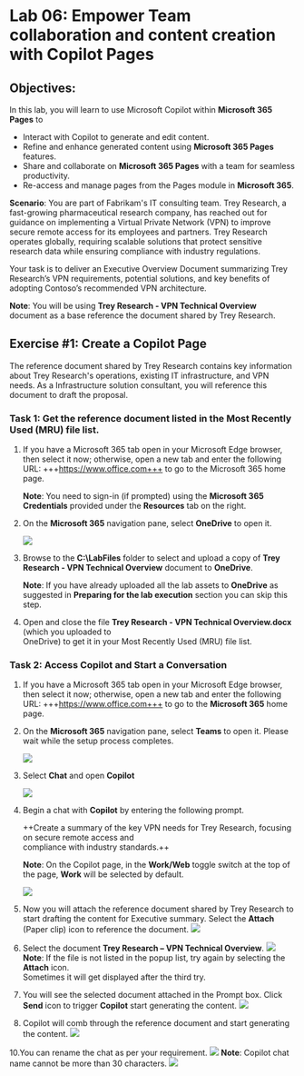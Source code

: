 # Lab 06: Empower Team collaboration and content creation with Copilot Pages

## Objectives:
In this lab, you will learn to use Microsoft Copilot within **Microsoft 365 Pages** to 
-  Interact with Copilot to generate and edit content.
-  Refine and enhance generated content using **Microsoft 365 Pages** features.
-  Share and collaborate on **Microsoft 365 Pages** with a team for seamless productivity.
-  Re-access and manage pages from the Pages module in **Microsoft 365**.

**Scenario**:
You are part of Fabrikam's IT consulting team. Trey Research, a fast-growing pharmaceutical research company, has reached out for guidance on implementing a Virtual Private Network (VPN) to improve secure remote access for its employees and partners. Trey Research operates globally, requiring scalable solutions that protect sensitive research data while ensuring compliance with industry regulations.

Your task is to deliver an Executive Overview Document summarizing Trey Research’s VPN requirements, 
potential solutions, and key benefits of adopting Contoso’s recommended VPN architecture.

**Note**: You will be using **Trey Research - VPN Technical Overview** document as a base reference the 
document shared by Trey Research.

## Exercise #1: Create a Copilot Page
The reference document shared by Trey Research contains key information about Trey Research's operations, 
existing IT infrastructure, and VPN needs. As a Infrastructure solution consultant, you will reference this 
document to draft the proposal. 

### Task 1: Get the reference document listed in the Most Recently Used (MRU) file list.
1. If you have a Microsoft 365 tab open in your Microsoft Edge browser, then select it now; otherwise, open 
   a new tab and enter the following URL: +++https://www.office.com+++ to go to the Microsoft 365 home page.
    
   **Note**: You need to sign-in (if prompted) using the **Microsoft 365 Credentials** provided under the 
   **Resources** tab on the right.

2.  On the **Microsoft 365** navigation pane, select **OneDrive** to open it.

    ![](./media/image1.png)

3.  Browse to the **C:\LabFiles** folder to select and upload a copy of
    **Trey Research - VPN Technical Overview** document to **OneDrive**.

    **Note**: If you have already uploaded all the lab assets to **OneDrive** as suggested in **Preparing       for the lab execution** section you can skip this step.

4.  Open and close the file **Trey Research - VPN Technical Overview.docx** (which you uploaded to         
    OneDrive) to get it in your Most Recently Used (MRU) file list.

### Task 2: Access Copilot and Start a Conversation
1.  If you have a Microsoft 365 tab open in your Microsoft Edge browser, then select it now; otherwise,
    open a new tab and enter the following URL: +++https://www.office.com+++ to go to the **Microsoft 365** 
    home page.

2.  On the **Microsoft 365** navigation pane, select **Teams** to open it.
    Please wait while the setup process completes.

    ![](./media/image2.png)
    
3.  Select **Chat** and open **Copilot**

    ![](./media/image3.png)
  
4.  Begin a chat with **Copilot** by entering the following prompt.

    ++Create a summary of the key VPN needs for Trey Research, focusing on secure remote access and  
    compliance with industry standards.++

    **Note**: On the Copilot page, in the **Work/Web** toggle switch at the top of the page, **Work** will 
    be selected by default.

    ![](./media/image5.png)

5.	Now you will attach the reference document shared by Trey Research to start drafting the content for 
   Executive summary. Select the **Attach** (Paper clip) icon to reference the document.
   ![](./media/image6.png)

6.	Select the document **Trey Research – VPN Technical Overview**.
   ![](./media/image7.png)
   **Note**: If the file is not listed in the popup list, try again by selecting the **Attach** icon.       
   Sometimes it will get displayed after the third try.

7.	You will see the selected document attached in the Prompt box. Click **Send** icon to trigger 
   **Copilot** start generating the content.
  	![](./media/image8.png)

9.	Copilot will comb through the reference document and start generating the content.
   ![](./media/image9.png)

10.You can rename the chat as per your requirement.
   ![](./media/image10.png)
   **Note**: Copilot chat name cannot be more than 30 characters.
   ![](./media/image11.png)
